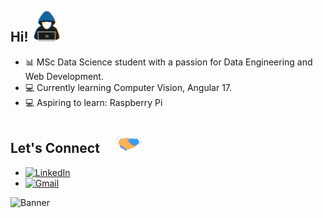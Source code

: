 
<section class="about-me">
  <h2>
    Hi!
    <img src="https://github.com/0xAbdulKhalid/0xAbdulKhalid/raw/main/assets/mdImages/about_me.gif" width="50" alt="About Me">
  </h2>
  <ul>
    <li>📊 MSc Data Science student with a passion for Data Engineering and Web Development.</li>
    <li>💻 Currently learning Computer Vision, Angular 17.</li>
    <li>💻 Aspiring to learn: Raspberry Pi</li>
  </ul>
</section>

<section class="connect">
  <h2>
    Let's Connect
    <img src="https://github.com/0xAbdulKhalid/0xAbdulKhalid/raw/main/assets/mdImages/handshake.gif" width="80" alt="Handshake">
  </h2>
  <ul>
    <li>
      <a href="https://www.linkedin.com/in/martina-d-angelo-9181a4265/" target="_blank">
        <img src="https://img.shields.io/badge/linkedin:-Martina D'Angelo-%2300acee.svg?color=405DE6&style=for-the-badge&logo=linkedin&logoColor=white" alt="LinkedIn">
      </a>
    </li>
    <li>
      <a href="mailto:martina.dangelo@live.it" target="_blank">
        <img src="https://img.shields.io/badge/gmail:-Martina D'Angelo-%23EA4335.svg?style=for-the-badge&logo=gmail&logoColor=white" alt="Gmail">
      </a>
    </li>
  </ul>
</section>

<section class="banner">
  <img src="https://user-images.githubusercontent.com/73097560/115834477-dbab4500-a447-11eb-908a-139a6edaec5c.gif" alt="Banner">
</section>


<!-- 
 <section class="skills">
   <h2>
  <img src="https://media2.giphy.com/media/QssGEmpkyEOhBCb7e1/giphy.gif?cid=ecf05e47a0n3gi1bfqntqmob8g9aid1oyj2wr3ds3mg700bl&rid=giphy.gif" width="25" alt="Skills"> 
   Skills
   </h2>
  <table class="skills-table">
    <thead>
      <tr>
        <th>Category</th>
        <th>Skills</th>
      </tr>
    </thead>
    <tbody>
      <tr>
        <td><b>Languages</b></td>
        <td>
          <img src="https://img.shields.io/badge/Python-%2314354C.svg?style=for-the-badge&logo=python&logoColor=white" alt="Python">
        </td>
      </tr>
      <tr>
        <td><b>Front-End Development</b></td>
        <td>
          <img src="https://img.shields.io/badge/HTML5-%23E34F26.svg?style=for-the-badge&logo=html5&logoColor=white" alt="HTML5">
          <img src="https://img.shields.io/badge/CSS3-%231572B6.svg?style=for-the-badge&logo=css3&logoColor=white" alt="CSS3">
          <img src="https://img.shields.io/badge/JavaScript-%23F7DF1E.svg?style=for-the-badge&logo=javascript&logoColor=black" alt="JavaScript">
          <img src="https://img.shields.io/badge/TypeScript-%23007ACC.svg?style=for-the-badge&logo=typescript&logoColor=white" alt="TypeScript">
          <img src="https://img.shields.io/badge/Angular-DD0031?style=for-the-badge&logo=angular&logoColor=white" alt="Angular">
        </td>
      </tr>
      <tr>
        <td><b>Data Engineering</b></td>
        <td>
          <img src="https://img.shields.io/badge/Apache%20Kafka-231F20?style=for-the-badge&logo=apache-kafka&logoColor=white" alt="Kafka">
          <img src="https://img.shields.io/badge/Apache%20Spark-E25A1C?style=for-the-badge&logo=apachespark&logoColor=white" alt="Spark">
          <img src="https://img.shields.io/badge/SQL-4479A1?style=for-the-badge&logo=postgresql&logoColor=white" alt="SQL">
          <img src="https://img.shields.io/badge/MongoDB-47A248?style=for-the-badge&logo=mongodb&logoColor=white" alt="MongoDB">
          <img src="https://img.shields.io/badge/AWS-232F3E?style=for-the-badge&logo=amazonaws&logoColor=white" alt="AWS">
          <img src="https://img.shields.io/badge/Linux-FCC624?style=for-the-badge&logo=linux&logoColor=black" alt="Linux">
          <img src="https://img.shields.io/badge/Docker-2496ED?style=for-the-badge&logo=docker&logoColor=white" alt="Docker">
        </td>
      </tr>
      <tr>
        <td><b>Data Science</b></td>
        <td>
          <img src="https://img.shields.io/badge/PyTorch-EE4C2C?style=for-the-badge&logo=pytorch&logoColor=white" alt="PyTorch">
          <img src="https://img.shields.io/badge/QlikSense-3A424B?style=for-the-badge&logo=qlik&logoColor=white" alt="QlikSense">
        </td>
      </tr>
    </tbody>
  </table>
</section>
--/> 

